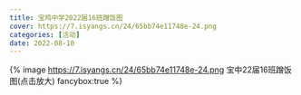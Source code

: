 ```yaml
---
title: 宝鸡中学2022届16班蹭饭图
cover: https://7.isyangs.cn/24/65bb74e11748e-24.png
categories: [活动]
date: 2022-08-10
---
```


{% image https://7.isyangs.cn/24/65bb74e11748e-24.png 宝中22届16班蹭饭图(点击放大) fancybox:true %}
